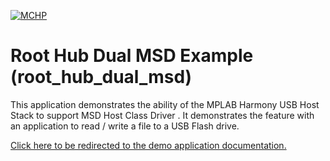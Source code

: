 
[![MCHP](https://www.microchip.com/ResourcePackages/Microchip/assets/dist/images/logo.png)](https://www.microchip.com)

# Root Hub Dual MSD Example (root_hub_dual_msd)

This application demonstrates the ability of the MPLAB Harmony USB Host Stack to support MSD Host Class Driver . It demonstrates the feature with an application to read / write a file to a USB Flash drive.

[Click here to be redirected to the demo application documentation.](https://onlinedocs.microchip.com/v2/keyword-lookup?keyword=USB_APPS_HOST_ROOT_HUB_DUAL_MSD_EXAMPLE&redirect=true)